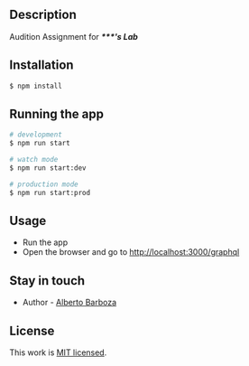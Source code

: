 ## Description

Audition Assignment for _**\*\*\*'s Lab**_

## Installation

```bash
$ npm install
```

## Running the app

```bash
# development
$ npm run start

# watch mode
$ npm run start:dev

# production mode
$ npm run start:prod
```

## Usage
  - Run the app
  - Open the browser and go to [http://localhost:3000/graphql](http://localhost:3000/graphql)


## Stay in touch

- Author - [Alberto Barboza](https://linkedin.com/in/albertobarboza)

## License

This work is [MIT licensed](LICENSE).
